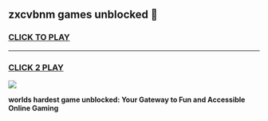 
## zxcvbnm games unblocked 👋
<h3>
<a href="https://premium.freeplayer.one?title=zxcvbnm_games_unblocked&ref=13F">CLICK TO PLAY</a></h3>
<hr>

<h3>
<a href="https://premium.freeplayer.one?title=zxcvbnm_games_unblocked&ref=13F">CLICK 2 PLAY</a>
  
</h3>

<a href="https://premium.freeplayer.one?title=zxcvbnm_games_unblocked&ref=12F/"><img src="https://clearcache.store/games.png"></a>


**worlds hardest game unblocked: Your Gateway to Fun and Accessible Online Gaming**
